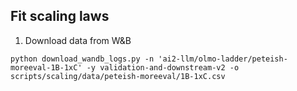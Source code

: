 
## Fit scaling laws

1. Download data from W&B

```commandline
python download_wandb_logs.py -n 'ai2-llm/olmo-ladder/peteish-moreeval-1B-1xC' -y validation-and-downstream-v2 -o scripts/scaling/data/peteish-moreeval/1B-1xC.csv
```


